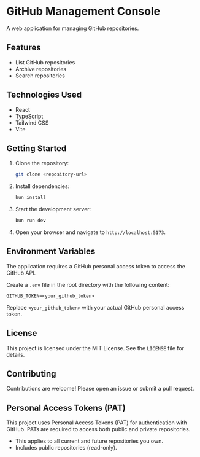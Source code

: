 # GitHub Management Console

A web application for managing GitHub repositories.

## Features

*   List GitHub repositories
*   Archive repositories
*   Search repositories

## Technologies Used

*   React
*   TypeScript
*   Tailwind CSS
*   Vite

## Getting Started

1.  Clone the repository:

    ```bash
    git clone <repository-url>
    ```
2.  Install dependencies:

    ```bash
    bun install
    ```
3.  Start the development server:

    ```bash
    bun run dev
    ```
4.  Open your browser and navigate to `http://localhost:5173`.

## Environment Variables

The application requires a GitHub personal access token to access the GitHub API.

Create a `.env` file in the root directory with the following content:

```
GITHUB_TOKEN=<your_github_token>
```

Replace `<your_github_token>` with your actual GitHub personal access token.

## License

This project is licensed under the MIT License. See the `LICENSE` file for details.

## Contributing

Contributions are welcome! Please open an issue or submit a pull request.

## Personal Access Tokens (PAT)

This project uses Personal Access Tokens (PAT) for authentication with GitHub. PATs are required to access both public and private repositories.

- This applies to all current and future repositories you own.
- Includes public repositories (read-only).
